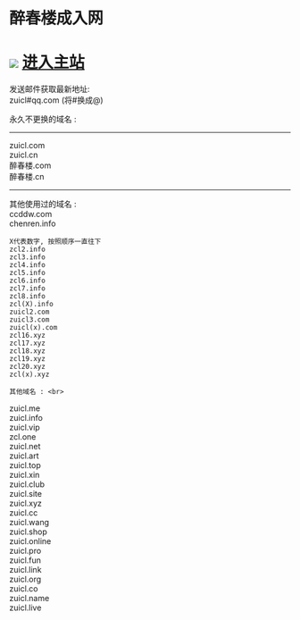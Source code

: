 
<h1>醉春楼成入网</h1>
<h1>
<img src="https://cdn.lmccc.com/ico/zcl.ico">
<a href="https://www.ccddw.com/?adref=github_com"> 进入主站 </a></h1>

发送邮件获取最新地址:<br>
zuicl#qq.com (将#换成@)

永久不更换的域名 : <br>
<hr />

zuicl.com  <br>
zuicl.cn  <br>
醉春楼.com  <br>
醉春楼.cn  <br>
<hr />

其他使用过的域名 : <br>
ccddw.com  <br>
chenren.info  <br>
	
	X代表数字, 按照顺序一直往下 
	zcl2.info 
	zcl3.info 
	zcl4.info 
	zcl5.info 
	zcl6.info 
	zcl7.info 
	zcl8.info 
	zcl(X).info 
	zuicl2.com
	zuicl3.com
	zuicl(x).com
	zcl16.xyz
	zcl17.xyz
	zcl18.xyz
	zcl19.xyz
	zcl20.xyz
	zcl(x).xyz
	
	其他域名 : <br>

zuicl.me  <br>
zuicl.info  <br>
zuicl.vip  <br>
zcl.one  <br>
zuicl.net  <br>
zuicl.art  <br>
zuicl.top  <br>
zuicl.xin  <br>
zuicl.club  <br>
zuicl.site  <br>
zuicl.xyz  <br>
zuicl.cc  <br>
zuicl.wang  <br>
zuicl.shop  <br>
zuicl.online  <br>
zuicl.pro  <br>
zuicl.fun  <br>
zuicl.link  <br>
zuicl.org  <br>
zuicl.co  <br>
zuicl.name  <br>
zuicl.live  <br>



	
	
